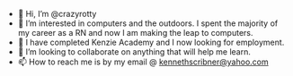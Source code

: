 - 👋 Hi, I’m @crazyrotty
- 👀 I’m interested in computers and the outdoors. I spent the majority of my career as a RN and now I am making the leap to computers. 
- 🌱 I have completed Kenzie Academy and I now looking for employment.
- 💞️ I’m looking to collaborate on anything that will help me learn.
- 📫 How to reach me is by my email @ kennethscribner@yahoo.com

<!---
crazyrotty/crazyrotty is a ✨ special ✨ repository because its `README.md` (this file) appears on your GitHub profile.
You can click the Preview link to take a look at your changes.
--->
